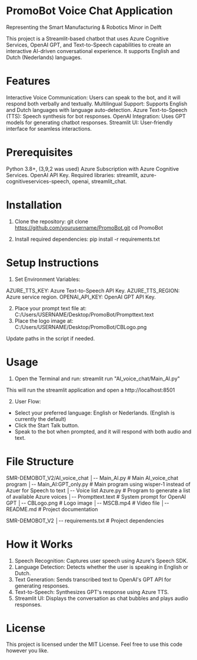 # PromoBot Voice Chat Application
Representing the Smart Manufacturing & Robotics Minor in Delft

This project is a Streamlit-based chatbot that uses Azure Cognitive Services, OpenAI GPT, and Text-to-Speech capabilities to create an interactive AI-driven conversational experience. It supports English and Dutch (Nederlands) languages.

# Features
Interactive Voice Communication: Users can speak to the bot, and it will respond both verbally and textually.
Multilingual Support: Supports English and Dutch languages with language auto-detection.
Azure Text-to-Speech (TTS): Speech synthesis for bot responses.
OpenAI Integration: Uses GPT models for generating chatbot responses.
Streamlit UI: User-friendly interface for seamless interactions.

# Prerequisites
Python 3.8+, (3,9,2 was used)
Azure Subscription with Azure Cognitive Services.
OpenAI API Key.
Required libraries: streamlit, azure-cognitiveservices-speech, openai, streamlit_chat.


# Installation
1. Clone the repository:
git clone https://github.com/yourusername/PromoBot.git
cd PromoBot

2. Install required dependencies:
pip install -r requirements.txt

# Setup Instructions
1. Set Environment Variables: 

AZURE_TTS_KEY: Azure Text-to-Speech API Key.
AZURE_TTS_REGION: Azure service region.
OPENAI_API_KEY: OpenAI GPT API Key.

2. Place your prompt text file at: C:/Users/USERNAME/Desktop/PromoBot/Prompttext.text
3. Place the logo image at: C:/Users/USERNAME/Desktop/PromoBot/CBLogo.png

Update paths in the script if needed.

# Usage
1. Open the Terminal and run: streamlit run "AI_voice_chat/Main_AI.py"

This will run the streamlit application and open a http://localhost:8501

2. User Flow:
- Select your preferred language: English or Nederlands. (English is currently the default)
- Click the Start Talk button.
- Speak to the bot when prompted, and it will respond with both audio and text.

# File Structure
SMR-DEMOBOT_V2/AI_voice_chat
│-- Main_AI.py              # Main AI_voice_chat program
│-- Main_AI:GPT_only.py     # Main program using wisper-1 instead of Azuer for Speech to text
│-- Voice list Azure.py     # Program to generate a list of available Azure voices
│-- Prompttext.text         # System prompt for OpenAI GPT
│-- CBLogo.png              # Logo image
│-- MSCB.mp4                # Video file
│-- README.md               # Project documentation

SMR-DEMOBOT_V2
│-- requirements.txt        # Project dependencies

# How it Works
1. Speech Recognition: Captures user speech using Azure's Speech SDK.
2. Language Detection: Detects whether the user is speaking in English or Dutch.
3. Text Generation: Sends transcribed text to OpenAI's GPT API for generating responses.
4. Text-to-Speech: Synthesizes GPT's response using Azure TTS.
5. Streamlit UI: Displays the conversation as chat bubbles and plays audio responses.

# License
This project is licensed under the MIT License. Feel free to use this code however you like.